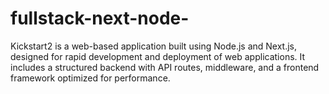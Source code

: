 # fullstack-next-node-
Kickstart2 is a web-based application built using Node.js and Next.js, designed for rapid development and deployment of web applications. It includes a structured backend with API routes, middleware, and a frontend framework optimized for performance.
